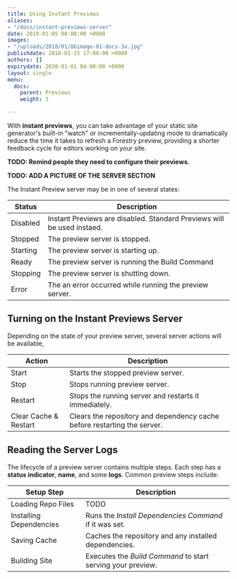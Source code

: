 ```yaml
---
title: Using Instant Previews
aliases:
- "/docs/instant-previews-server"
date: 2019-01-05 00:00:00 +0000
images:
- "/uploads/2018/01/OGimage-01-docs-3x.jpg"
publishdate: 2018-01-15 17:00:00 +0000
authors: []
expirydate: 2030-01-01 04:00:00 +0000
layout: single
menu:
  docs:
    parent: Previews
    weight: 3

---
```

With **instant previews**, you can take advantage of your static site generator's built-in "watch" or incrementally-updating mode to dramatically reduce the time it takes to refresh a Forestry preview, providing a shorter feedback cycle for editors working on your site.


**TODO: Remind people they need to configure their previews.**

**TODO: ADD A PICTURE OF THE SERVER SECTION**

The Instant Preview server may be in one of several states:

| Status | Description |
|---|---|
| Disabled | Instant Previews are disabled. Standard Previews will be used instaed. |
| Stopped| The preview server is stopped. |
| Starting| The preview server is starting up. |
| Ready| The preview server is running the Build Command|
| Stopping| The preview server is shutting down.|
| Error| The an error occurred while running the preview server. |

## Turning on the Instant Previews Server
Depending on the state of your preview server, several server actions will be available,

| Action | Description |
|---|---|
| Start |  Starts the stopped preview server. |
| Stop |  Stops running preview server. |
| Restart |  Stops the running server and restarts it immediately. |
| Clear Cache  & Restart |  Clears the repository and dependency cache before restarting the server. |

## Reading the Server Logs

The lifecycle of a preview server contains multiple steps. Each step has a **status indicator**, **name**, and some **logs**. Common preview steps include:

| Setup Step | Description |
|---|---|
| Loading Repo Files |  TODO |
| Installing Dependencies |  Runs the  _Install Dependencies Command_ if it was set. |
| Saving Cache |  Caches the repository and any installed dependencies.  |
| Building Site |  Executes the _Build Command_ to start serving your preview. |